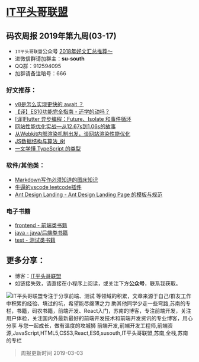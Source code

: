 
# [IT平头哥联盟](https://susouth.com/ "@IT·平头哥联盟，码农书籍，苏南的专栏")

##  码农周报 2019年第九周(03-17)

+ `IT平头哥联盟`公众号 [2018年好文汇总推荐～](https://mp.weixin.qq.com/s/-BA4X3ScSSpsZRrUCyTuBw)
+ 进微信群请加群主：**su-south**
+ QQ群：912594095 
+ 加群请备注暗号：666 

### 好文推荐：
+ [v8是怎么实现更快的 await ？](https://mp.weixin.qq.com/s/fzyzQxZEXsHV8Zs-OMLzJw)
+ [【译】ES10功能完全指南 - 还学的动吗？](https://mp.weixin.qq.com/s/uQsPudEw4qxvkiQ0jwvc-w)
+ [[译]Flutter 异步编程：Future、Isolate 和事件循环](https://zhuanlan.zhihu.com/p/59197944)
+ [网站性能优化实战—从12.67s到1.06s的故事](https://mp.weixin.qq.com/s/6L_DEtTd8V9yoccpEXf_dA)
+ [从Webkit内部渲染机制出发，谈网站渲染性能优化](https://mp.weixin.qq.com/s/2uPfKPDLspqk5VgTcBZi6g)
+ [JS数据结构与算法_树](https://segmentfault.com/a/1190000018467422?_ea=8130240)
+ [一文学懂 TypeScript 的类型](https://segmentfault.com/a/1190000018495352)

### 软件/其他类：
+ [Markdown写作必须知道的图床知识](https://zhuanlan.zhihu.com/p/57898937)
+ [牛逼的vscode leetcode插件](https://github.com/jdneo/vscode-leetcode "Solve LeetCode problems in VS Code  Please make sure that Node is in your PATH environment variable. You can check this by running: node -v. 在 VS Code 中练习 LeetCode")
+ [Ant Design Landing - Ant Design Landing Page 的模板与规范](https://landing.ant.design/edit/index-cn#uid=5c89f68f44d90400666b7bd5 "Ant Design Landing 平台拥有丰富的各类首页模板，下载模板代码包，即可快速使用，也可使用首页编辑器，快速搭建一个属于你的专属首页")


### 电子书籍
+ [frontend - 前端类书籍](../frontend "前端类电子书籍整理")
+ [java - java/后端类书籍](../java "java或后端开发人员电子书籍整理")
+ [test - 测试类书籍](../test "测试人员电子书籍整理")

## 更多分享：
+ 博客：[IT平头哥联盟](https://susouth.com "IT平头哥联盟")
+ 如链接失效，请直接在小程序上阅读，或关注下方**公众号**，联系我获取。

![IT平头哥联盟专注于分享前端、测试 等领域的积累，文章来源于自己/群友工作中积累的经验、填过的坑，希望能尽绵薄之力 助其他同学少走一些弯路,苏南的专栏，书籍，码农书籍，前端开发、React入门，苏南的博客，专注前端开发，关注用户体验，关注国内外最新最好的前端开发技术和前端开发资讯的专业博客，用心分享 与您一起成长，做有温度的攻城狮 前端开发,前端开发工程师,前端资源,JavaScript,HTML5,CSS3,React,ES6,susouth,IT平头哥联盟,苏南,全栈,苏南的专栏](https://user-images.githubusercontent.com/18324563/49295841-ae197600-f4f1-11e8-80c9-53ee54ee1f86.png "IT平头哥联盟")

> 周报更新时间 2019-03-03


